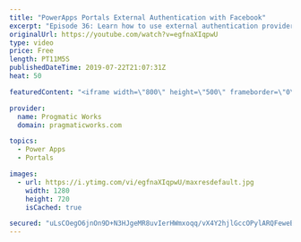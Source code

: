 ```yaml
---
title: "PowerApps Portals External Authentication with Facebook"
excerpt: "Episode 36: Learn how to use external authentication provider, Facebook with PowerApps Portals to allow users to register and login to your site easily.   Check out our free PowerApps App In A Day Class: http://success.pragmaticworks.com/aiad  We'd love to build an app for you: http://www.pragmaticworks.com"
originalUrl: https://youtube.com/watch?v=egfnaXIqpwU
type: video
price: Free
length: PT11M5S
publishedDateTime: 2019-07-22T21:07:31Z
heat: 50

featuredContent: "<iframe width=\"800\" height=\"500\" frameborder=\"0\" src=\"https://www.youtube.com/embed/egfnaXIqpwU\" allow=\"accelerometer; autoplay; encrypted-media; gyroscope; picture-in-picture\" allowfullscreen></iframe>"

provider:
  name: Progmatic Works
  domain: pragmaticworks.com

topics:
  - Power Apps
  - Portals

images:
  - url: https://i.ytimg.com/vi/egfnaXIqpwU/maxresdefault.jpg
    width: 1280
    height: 720
    isCached: true

secured: "uLsCOegO6jnOn9D+N3HJgeMR8uvIerHWmxoqq/vX4Y2hjlGccOPylARQFeweBtQUxdPrQ6HtjtKkAgNsHdnoIbf5JWCwH7M0ipywU4uEcJKafA2gJbQnGyo7rsJdwO8hNgHpqJMLQR7wYj2n2pnuJt1AlEaImJ2Qx3YbRnPIJgQ7FZWiwd85LlHXevq4uX5vFPWyOgUhipFkPcLM+x2wm7SGMI+SWX4TMIrx7HEIwhgA9Ty/D8pl8ZP91VCXtp+wDVErtSSOAC0W49dLJevIKsnWj7MoCpsm8eMZWylzabrcdBCgkeuF2CV27Aebp8Oo4OT3s303JbRgU368w4Ajq6UyjGYXMDithDSeIfuJH1XZ3ggO163R3XsUaxDi9iEQSGwzhQtDygMXYevn/Wr9v6qLePnD7IpyifhcwsJ3m04=;rkfg/FF8FcvUAviCA/++lQ=="
---
```



